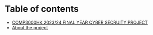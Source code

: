 # Table of contents

* [COMP3000HK 2023/24 FINAL YEAR CYBER SECRUITY PROJECT](README.md)
* [About the project](about-the-project.md)

